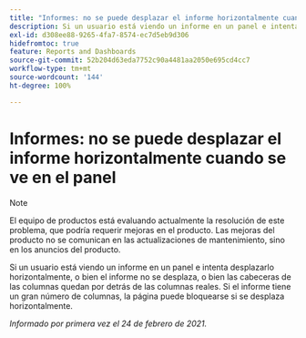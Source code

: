 ```yaml
---
title: "Informes: no se puede desplazar el informe horizontalmente cuando se ve en el panel"
description: Si un usuario está viendo un informe en un panel e intenta desplazarlo horizontalmente, o bien el informe no se desplaza, o bien las cabeceras de las columnas quedan por detrás de las columnas reales. Si el informe tiene un gran número de columnas, la página puede bloquearse si se desplaza horizontalmente.
exl-id: d308ee88-9265-4fa7-8574-ec7d5eb9d306
hidefromtoc: true
feature: Reports and Dashboards
source-git-commit: 52b204d63eda7752c90a4481aa2050e695cd4cc7
workflow-type: tm+mt
source-wordcount: '144'
ht-degree: 100%

---
```


# Informes: no se puede desplazar el informe horizontalmente cuando se ve en el panel

>[!NOTE]
>
>El equipo de productos está evaluando actualmente la resolución de este problema, que podría requerir mejoras en el producto. Las mejoras del producto no se comunican en las actualizaciones de mantenimiento, sino en los anuncios del producto.

Si un usuario está viendo un informe en un panel e intenta desplazarlo horizontalmente, o bien el informe no se desplaza, o bien las cabeceras de las columnas quedan por detrás de las columnas reales. Si el informe tiene un gran número de columnas, la página puede bloquearse si se desplaza horizontalmente.

_Informado por primera vez el 24 de febrero de 2021._
